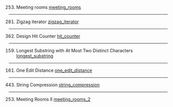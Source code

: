 253. Meeting rooms [meeting_rooms](meeting_rooms.go)
---
281. Zigzag iterator [zigzag_iterator](zigzag_iterator.go)
---
362. Design Hit Counter [hit_counter](hit_counter/hit_counter.go)
---
159. Longest Substring with At Most Two Distinct Characters [longest_substring](longest_substring/longest_substring.go)
---
161. One Edit Distance [one_edit_distance](one_edit_distance/one_edit_distance.go)
---
443. String Compression [string_compression](string_compression/string_compression.go)
---
253. Meeting Rooms II [meeting_rooms_2](meeting_rooms_2/meeting_rooms_2.go)